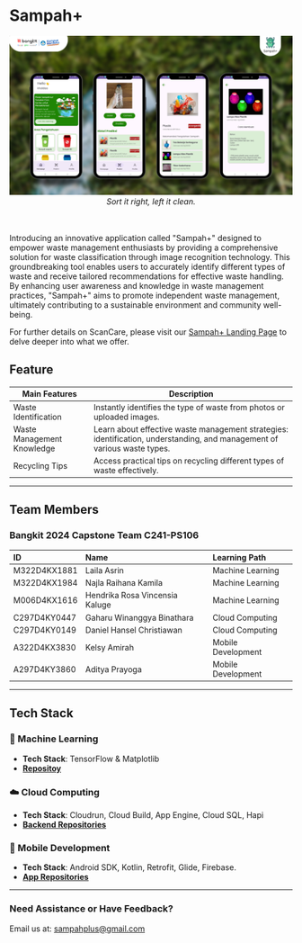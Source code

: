 # Sampah+

<div align="center">
  <img src="/assets/previewapp.png" width="" height=""><br>
  <i>Sort it right, left it clean.</i>
  <br>
  <br>
  <br>
</div>

Introducing an innovative application called "Sampah+" designed to empower waste management enthusiasts by providing a comprehensive solution for waste classification through image recognition technology. This groundbreaking tool enables users to accurately identify different types of waste and receive tailored recommendations for effective waste handling. By enhancing user awareness and knowledge in waste management practices, "Sampah+" aims to promote independent waste management, ultimately contributing to a sustainable environment and community well-being.

For further details on ScanCare, please visit our [Sampah+ Landing Page](https://landing-page-dot-sampahplus.et.r.appspot.com/) to delve deeper into what we offer.

## Feature 

| Main Features                | Description                                                                                                              |
|------------------------------|--------------------------------------------------------------------------------------------------------------------------|
| Waste Identification         | Instantly identifies the type of waste from photos or uploaded images.                                                   |
| Waste Management Knowledge   | Learn about effective waste management strategies: identification, understanding, and management of various waste types. |
| Recycling Tips               | Access practical tips on recycling different types of waste effectively.                                                 |

---

## Team Members
### Bangkit 2024 Capstone Team C241-PS106

| ID              | Name                               | Learning Path       |
|:----------------|:-----------------------------------|:--------------------|
| M322D4KX1881     | Laila Asrin                       | Machine Learning    |
| M322D4KX1984     | Najla Raihana Kamila              | Machine Learning    |
| M006D4KX1616     | Hendrika Rosa Vincensia Kaluge    | Machine Learning    |
| C297D4KY0447     | Gaharu Winanggya Binathara        | Cloud Computing     |
| C297D4KY0149     | Daniel Hansel Christiawan         | Cloud Computing     |
| A322D4KX3830     | Kelsy Amirah                      | Mobile Development  |
| A297D4KY3860     | Aditya Prayoga                    | Mobile Development  |

---

## Tech Stack

### 🤖 Machine Learning
- **Tech Stack**: TensorFlow & Matplotlib
- **[Repositoy](https://github.com/SampahPlus/Machine_Learning-SampahPlus)**

### ☁️ Cloud Computing
- **Tech Stack**: Cloudrun, Cloud Build, App Engine, Cloud SQL, Hapi
- **[Backend Repositories](https://github.com/SampahPlus/backend-sampahplus)**

### 📱 Mobile Development
- **Tech Stack**: Android SDK, Kotlin, Retrofit, Glide, Firebase.
- **[App Repositories](https://github.com/SampahPlus/SampahPlusApp)**

---

### Need Assistance or Have Feedback?
Email us at: [sampahplus@gmail.com](mailto:sampahplus@gmail.com)
